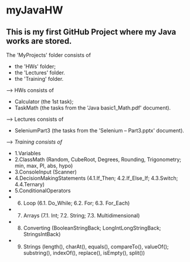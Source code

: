 # myJavaHW
This is my first GitHub Project where my Java works are stored.
-----------
The 'MyProjects' folder consists of 
- the 'HWs' folder;
- the 'Lectures' folder.
- the 'Training' folder.


--> HWs consists of
- Calculator (the 1st task);
- TaskMath (the tasks from the 'Java basic1_Math.pdf' document).


--> Lectures consists of
- SeleniumPart3 (the tasks from the 'Selenium – Part3.pptx' document).

--> *Training consists of*
- 1.Variables
- 2.ClassMath (Random, CubeRoot, Degrees, Rounding, Trigonometry; min, max, PI, abs, hypo)
- 3.ConsoleInput (Scanner)
- 4.DecisionMakingStatements (4.1.If_Then; 4.2.If_Else_If; 4.3.Switch; 4.4.Ternary)
- 5.ConditionalOperators	
- 6. Loop (6.1. Do_While; 6.2. For; 6.3. For_Each)
- 7. Arrays (7.1. Int; 7.2. String; 7.3. Multidimensional)
- 8. Converting (BooleanStringBack; LongIntLongStringBack; StringsIntBack)
- 9. Strings (length(), charAt(), equals(), compareTo(), valueOf(); substring(), indexOf(), replace(), isEmpty(), split())
